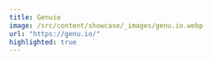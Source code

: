 ```yaml
---
title: Genuio
image: /src/content/showcase/_images/genu.io.webp
url: "https://genu.io/"
highlighted: true
---
```

